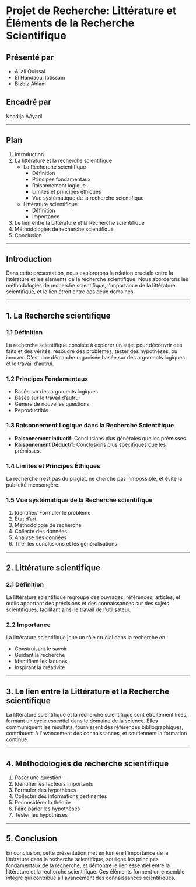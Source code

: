 # Projet de Recherche: Littérature et Éléments de la Recherche Scientifique

## Présenté par
- Allali Ouissal
- El Handaoui Ibtissam
- Bizbiz Ahlam

## Encadré par
Khadija AAyadi

---

## Plan

1. Introduction
2. La littérature et la recherche scientifique
    - La Recherche scientifique
        - Définition
        - Principes fondamentaux
        - Raisonnement logique
        - Limites et principes éthiques
        - Vue systématique de la recherche scientifique
    - Littérature scientifique
        - Définition
        - Importance
3. Le lien entre la Littérature et la Recherche scientifique
4. Méthodologies de recherche scientifique
5. Conclusion

---

## Introduction

Dans cette présentation, nous explorerons la relation cruciale entre la littérature et les éléments de la recherche scientifique. Nous aborderons les méthodologies de recherche scientifique, l'importance de la littérature scientifique, et le lien étroit entre ces deux domaines.

---

## 1. La Recherche scientifique

### 1.1 Définition
La recherche scientifique consiste à explorer un sujet pour découvrir des faits et des vérités, résoudre des problèmes, tester des hypothèses, ou innover. C'est une démarche organisée basée sur des arguments logiques et le travail d'autrui.

### 1.2 Principes Fondamentaux
- Basée sur des arguments logiques
- Basée sur le travail d’autrui
- Génère de nouvelles questions
- Reproductible

### 1.3 Raisonnement Logique dans la Recherche Scientifique
- **Raisonnement Inductif:** Conclusions plus générales que les prémisses.
- **Raisonnement Déductif:** Conclusions plus spécifiques que les prémisses.

### 1.4 Limites et Principes Éthiques
La recherche n’est pas du plagiat, ne cherche pas l'impossible, et évite la publicité mensongère.

### 1.5 Vue systématique de la Recherche scientifique
1. Identifier/ Formuler le problème
2. État d’art
3. Méthodologie de recherche
4. Collecte des données
5. Analyse des données
6. Tirer les conclusions et les généralisations

---

## 2. Littérature scientifique

### 2.1 Définition
La littérature scientifique regroupe des ouvrages, références, articles, et outils apportant des précisions et des connaissances sur des sujets scientifiques, facilitant ainsi le travail de l'utilisateur.

### 2.2 Importance
La littérature scientifique joue un rôle crucial dans la recherche en :
- Construisant le savoir
- Guidant la recherche
- Identifiant les lacunes
- Inspirant la créativité

---

## 3. Le lien entre la Littérature et la Recherche scientifique

La littérature scientifique et la recherche scientifique sont étroitement liées, formant un cycle essentiel dans le domaine de la science. Elles communiquent les résultats, fournissent des références bibliographiques, contribuent à l'avancement des connaissances, et soutiennent la formation continue.

---

## 4. Méthodologies de recherche scientifique

1. Poser une question
2. Identifier les facteurs importants
3. Formuler des hypothèses
4. Collecter des informations pertinentes
5. Reconsidérer la théorie
6. Faire parler les hypothèses
7. Tester les hypothèses

---

## 5. Conclusion

En conclusion, cette présentation met en lumière l'importance de la littérature dans la recherche scientifique, souligne les principes fondamentaux de la recherche, et démontre le lien essentiel entre la littérature et la recherche scientifique. Ces éléments forment un ensemble intégré qui contribue à l'avancement des connaissances scientifiques.